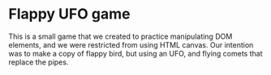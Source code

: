 # Flappy UFO game

This is a small game that we created to practice manipulating DOM elements, and we were restricted from using HTML canvas. Our intention was to make a copy of flappy bird, but using an UFO, and flying comets that replace the pipes.
